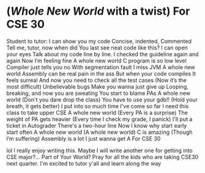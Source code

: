 # (*Whole New World* with a twist) For CSE 30
Student to tutor:
I can show you my code
Concise, indented, Commented
Tell me, tutor, now when did
You last see neat code like this? 
I can open your eyes 
Talk about my code line by line. 
I checked the guideline again and again
Now I’m feeling fine
A whole new world
C program is so low level
Compiler just tells you no
With segmentation fault
I miss JVM
A whole new world
Assembly can be real pain in the ass
But when your code compiles
It feels surreal 
And now you need to check all the test cases (Now it’s the most difficult)
Unbelievable bugs
Make you wanna just give up
Looping, breaking, and now you are sweating
You start to blame PAs
A whole new world (Don't you dare drop the class)
You have to use your gdb!! (Hold your breath, it gets better)
I put into so much time
I've come so far
I need this class to take upper CSE
A whole new world (Every PA is a surprise)
The weight of PA gets heavier (Every time I check my grade, I panick)
I'll put a ticket in Autograder
There's a two-hour line
Now I know why start early start often
A whole new world (A whole new world)
C is amazing (Though I’m suffering)
Assembly is a lot
I just wanna get A
For CSE 30

lol I really enjoy writing this. Maybe I will write another one for getting into CSE major?... Part of Your World?
Pray for all the kids who are taking CSE30 next quarter. I'm excited to tutor y'all and learn along the way 
